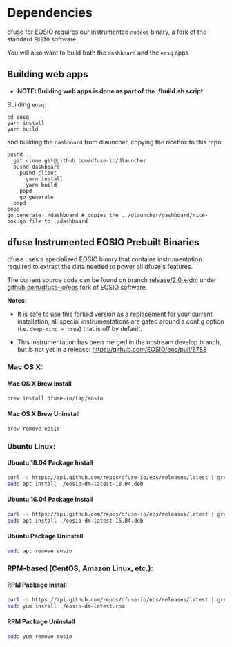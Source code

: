 # Dependencies

dfuse for EOSIO requires our instrumented `nodeos` binary, a fork
of the standard `EOSIO` software.

You will also want to build both the `dashboard` and the `eosq` apps

## Building web apps

* **NOTE: Building web apps is done as part of the ./build.sh script**

Building `eosq`:

```
cd eosq
yarn install
yarn build
```

and building the `dashboard` from dlauncher, copying the ricebox to this repo:

```
pushd ..
  git clone git@github.com/dfuse-io/dlauncher
  pushd dashboard
    pushd client
      yarn install
      yarn build
	popd
    go generate
  popd
popd
go generate ./dashboard # copies the ../dlauncher/dashboard/rice-box.go file to ./dashboard
```

## dfuse Instrumented EOSIO Prebuilt Binaries

dfuse uses a specialized EOSIO binary that contains instrumentation required
to extract the data needed to power all dfuse's features.

The current source code can be found on branch [release/2.0.x-dm](https://github.com/dfuse-io/eos/tree/release/2.0.x-dm)
under [github.com/dfuse-io/eos](https://github.com/dfuse-io/eos) fork of EOSIO software.

**Notes**:

* It is safe to use this forked version as a replacement for your current installation, all
  special instrumentations are gated around a config option (i.e. `deep-mind = true`) that is off by
  default.

* This instrumentation has been merged in the upstream develop branch,
  but is not yet in a release: https://github.com/EOSIO/eos/pull/8788

### Mac OS X:

#### Mac OS X Brew Install

```sh
brew install dfuse-io/tap/eosio
```

#### Mac OS X Brew Uninstall

```sh
brew remove eosio
```

### Ubuntu Linux:

#### Ubuntu 18.04 Package Install

```sh
curl -s https://api.github.com/repos/dfuse-io/eos/releases/latest | grep "browser_download_url.*18.04_amd64.deb" | cut -d : -f 2,3 | tr -d \" | wget --show-progress -O ./eosio-dm-latest-18.04.deb -qi -
sudo apt install ./eosio-dm-latest-18.04.deb
```

#### Ubuntu 16.04 Package Install

```sh
curl -s https://api.github.com/repos/dfuse-io/eos/releases/latest | grep "browser_download_url.*16.04_amd64.deb" | cut -d : -f 2,3 | tr -d \" | wget --show-progress -O ./eosio-dm-latest-16.04.deb -qi -
sudo apt install ./eosio-dm-latest-16.04.deb
```

#### Ubuntu Package Uninstall

```sh
sudo apt remove eosio
```

### RPM-based (CentOS, Amazon Linux, etc.):

#### RPM Package Install

```sh
curl -s https://api.github.com/repos/dfuse-io/eos/releases/latest | grep "browser_download_url.*.rpm" | cut -d : -f 2,3 | tr -d \" | wget --show-progress -O ./eosio-dm-latest.rpm -qi -
sudo yum install ./eosio-dm-latest.rpm
```

#### RPM Package Uninstall

```sh
sudo yum remove eosio
```
